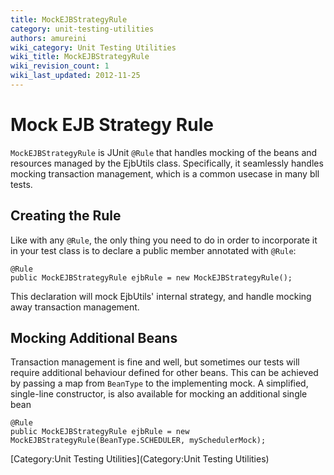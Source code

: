 ```yaml
---
title: MockEJBStrategyRule
category: unit-testing-utilities
authors: amureini
wiki_category: Unit Testing Utilities
wiki_title: MockEJBStrategyRule
wiki_revision_count: 1
wiki_last_updated: 2012-11-25
---
```


# Mock EJB Strategy Rule

`MockEJBStrategyRule` is JUnit `@Rule` that handles mocking of the beans and resources managed by the EjbUtils class. Specifically, it seamlessly handles mocking transaction management, which is a common usecase in many bll tests.

## Creating the Rule

Like with any `@Rule`, the only thing you need to do in order to incorporate it in your test class is to declare a public member annotated with `@Rule`:

    @Rule
    public MockEJBStrategyRule ejbRule = new MockEJBStrategyRule();

This declaration will mock EjbUtils' internal strategy, and handle mocking away transaction management.

## Mocking Additional Beans

Transaction management is fine and well, but sometimes our tests will require additional behaviour defined for other beans. This can be achieved by passing a map from `BeanType` to the implementing mock. A simplified, single-line constructor, is also available for mocking an additional single bean

    @Rule
    public MockEJBStrategyRule ejbRule = new MockEJBStrategyRule(BeanType.SCHEDULER, mySchedulerMock);

[Category:Unit Testing Utilities](Category:Unit Testing Utilities)
